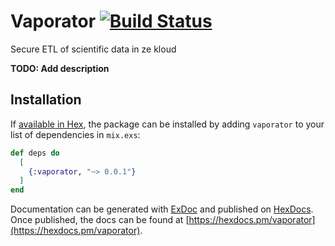 # Vaporator [![Build Status](https://travis-ci.org/lowlandresearch/vaporator.svg?branch=master)](https://travis-ci.org/lowlandresearch/vaporator)

Secure ETL of scientific data in ze kloud

**TODO: Add description**

## Installation

If [available in Hex](https://hex.pm/docs/publish), the package can be installed
by adding `vaporator` to your list of dependencies in `mix.exs`:

```elixir
def deps do
  [
    {:vaporator, "~> 0.0.1"}
  ]
end
```

Documentation can be generated with [ExDoc](https://github.com/elixir-lang/ex_doc)
and published on [HexDocs](https://hexdocs.pm). Once published, the docs can
be found at [https://hexdocs.pm/vaporator](https://hexdocs.pm/vaporator).

